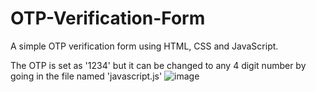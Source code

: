 # OTP-Verification-Form
A simple OTP verification form using HTML, CSS and JavaScript.

The OTP is set as '1234' but it can be changed to any 4 digit number by going in the file named 'javascript.js'
![image](https://github.com/athxrva07/OTP-Verification-Form/assets/130344032/bcf9d9b0-591b-4325-9ac3-c5e371e91d89)
